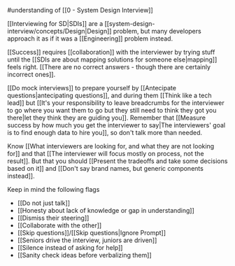#understanding of [[0 - System Design Interview]]

[[Interviewing for SD|SDIs]] are a [[system-design-interview/concepts/Design|Design]] problem, but many developers approach it as if it was a [[Engineering]] problem instead.

[[Success]] requires [[collaboration]] with the interviewer by trying stuff until the [[SDIs are about mapping solutions for someone else|mapping]] feels right. [[There are no correct answers - though there are certainly incorrect ones]].

[[Do mock interviews]] to prepare yourself by [[Antecipate questions|antecipating questions]], and during them [[Think like a tech lead]] but [[It's your responsibility to leave breadcrumbs for the interviewer to go where you want them to go but they still need to think they got you there|let they think they are guiding you]]. Remember that [[Measure success by how much you get the interviewer to say|The interviewers' goal is to find enough data to hire you]], so don't talk more than needed.

Know [[What interviewers are looking for, and what they are not looking for]] and that [[The interviewer will focus mostly on process, not the result]]. But that you should [[Present the tradeoffs and take some decisions based on it]] and [[Don't say brand names, but generic components instead]].

Keep in mind the following flags

- [[Do not just talk]]
- [[Honesty about lack of knowledge or gap in understanding]]
- [[Dismiss their steering]]
- [[Collaborate with the other]]
- [[Skip questions]]/[[Skip questions|Ignore Prompt]]
- [[Seniors drive the interview, juniors are driven]]
- [[Silence instead of asking for help]]
- [[Sanity check ideas before verbalizing them]]
